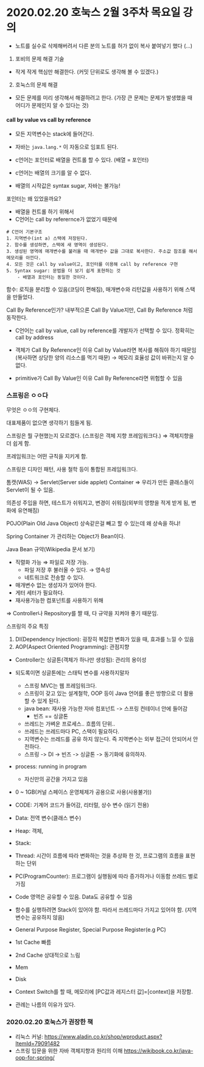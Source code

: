 # 2020.02.20 호눅스 2월 3주차 목요일 강의

- 노트를 실수로 삭제해버려서 다른 분의 노트를 허가 없이 복사 붙여넣기 했다 (...)

1. 포비의 문제 해결 기술

- 작게 작게 핵심만 해결한다. (커밋 단위로도 생각해 볼 수 있겠다.)

2. 호눅스의 문제 해결

- 모든 문제를 미리 생각해서 해결하려고 한다. (가장 큰 문제는 문제가 발생했을 때 어디가 문제인지 알 수 있다는 것)

#### call by value vs call by reference

- 모든 지역변수는 stack에 들어간다.

- 자바는 `java.lang.*` 이 자동으로 임포트 된다.

- c언어는 포인터로 배열을 컨트롤 할 수 있다. (배열 = 포인터)

- c언어는 배열의 크기를 알 수 없다.

- 배열의 시작값은 syntax sugar, 자바는 불가능!

포인터는 왜 있었을까요?

- 배열을 컨트롤 하기 위해서
- C언어는 call by referernce가 없었기 때문에

```
# C언어 기본구조
1. 지역변수(int a) 스택에 저장된다.
2. 함수를 생성하면, 스택에 새 영역이 생성된다.
3. 생성된 영역에 매개변수를 불러올 때 매개변수 값을 그대로 복사한다. 주소값 참조를 해서 메모리를 아낀다.
4. 모든 것은 call by value이고, 포인터를 이용해 call by reference 구현
5. Syntax sugar: 문법을 더 보기 쉽게 표현하는 것
	- 배열과 포인터는 동일한 것이다.
```

함수: 로직을 분리할 수 있음(코딩이 편해짐), 매개변수와 리턴값을 사용하기 위해 스택을 만들었다.

Call By Reference인가? 내부적으론 Call By Value지만, Call By Reference 처럼 동작한다.

- C언어는 call by value, call by reference를 개발자가 선택할 수 있다. 정확히는 call by address

- 객체가 Call By Reference인 이유 Call by Value라면 복사를 해줘야 하기 때문임(복사하면 상당한 양의 리소스를 먹기 때문) → 메모리 효율성 값이 바뀌는지 알 수 없다.

- primitive가 Call By Value인 이유 Call By Reference라면 위험할 수 있음

### 스프링은 ㅇㅇ다

무엇은 ㅇㅇ의 구현체다.

대표제품이 없으면 생각하기 힘들게 됨.

스프링은 뭘 구현했는지 모르겠다. (스프링은 객체 지향 프레임워크다.) ⇒ 객체지향을 더 쉽게 함.

프레임워크는 어떤 규칙을 지키게 함.

스프링은 디자인 패턴, 사용 철학 등이 통합된 프레임워크다.

톰캣(WAS) → Servlet(Server side applet) Container ⇒ 우리가 만든 클래스들이 Servlet이 될 수 있음.

의존성 주입을 하면, 테스트가 쉬워지고, 변경이 쉬워짐(외부의 영향을 적게 받게 됨, 변화에 유연해짐)

POJO(Plain Old Java Object) 상속같은걸 빼고 할 수 있는데 왜 상속을 하냐!

Spring Container 가 관리하는 Object가 Bean이다.

Java Bean 규약(Wikipedia 문서 보기)

- 직렬화 가능 ⇒ 파일로 저장 가능.
  - 파일 저장 후 불러올 수 있다. → 영속성
  - 네트워크로 전송할 수 있다.
- 매개변수 없는 생성자가 있어야 한다.
- 게터 세터가 필요하다.
- 재사용가능한 컴포넌트를 사용하기 위해

⇒ Controller나 Repository를 짤 때, 다 규약을 지켜야 좋기 때문임.

스프링의 주요 특징

1. DI(Dependency Injection): 굉장히 복잡한 변화가 있을 때, 효과를 느낄 수 있음
2. AOP(Aspect Oriented Programming): 관점지향

- Controller는 싱글톤(객체가 하나만 생성됨): 관리의 용이성

- 되도록이면 싱글톤에는 스태틱 변수를 사용하지말자
  - 스프링 MVC는 웹 프레임워크다.
  - 스프링이 갖고 있는 설계철학, OOP 등이 Java 언어를 좋은 방향으로 더 활용 할 수 있게 된다.
  - java bean: 재사용 가능한 자바 컴포넌트 -> 스프링 컨테이너 안에 들어감
    - 빈즈 == 싱글톤
  - 쓰레드는 가벼운 프로세스.. 흐름의 단위..
  - 쓰레드는 쓰레드마다 PC, 스택이 필요하다.
  - 지역변수는 쓰레드를 공유 하지 않는다. 즉 지역변수는 외부 접근이 안되어서 안전하다.
  - 스프링 -> DI -> 빈즈 -> 싱글톤 -> 동기화에 유의하자.

- process: running in program
  - 자신만의 공간을 가지고 있음

- 0 ~ 1GB(커널 스페이스 운영체제가 공용으로 사용(사용불가))

- CODE: 기계어 코드가 들어감, 리터럴, 상수 변수 (읽기 전용)

- Data: 전역 변수(클래스 변수)

- Heap: 객체,

- Stack:

- Thread: 시간이 흐름에 따라 변화하는 것을 추상화 한 것, 프로그램의 흐름을 표현하는 단위

- PC(ProgramCounter): 프로그램이 실행됨에 따라 증가하거나 이동함 쓰레드 별로 가짐

- Code 영역은 공유할 수 있음. Data도 공유할 수 있음

- 함수를 실행하려면 Stack이 있어야 함. 따라서 쓰레드마다 가지고 있어야 함. (지역변수는 공유하지 않음)

- General Purpose Register, Special Purpose Register(e.g PC)

- 1st Cache 빠름

- 2nd Cache 상대적으로 느림

- Mem

- Disk

- Context Switch를 할 때, 메모리에 [PC값과 레지스터 값]=[context]을 저장함.

- 관례는 나름의 이유가 있다.

### 2020.02.20 호눅스가 권장한 책

- 리눅스 커널: https://www.aladin.co.kr/shop/wproduct.aspx?ItemId=79091482
- 스프링 입문을 위한 자바 객체지향과 원리의 이해 https://wikibook.co.kr/java-oop-for-spring/
